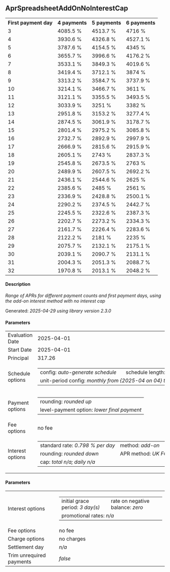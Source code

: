 <h2>AprSpreadsheetAddOnNoInterestCap</h2>
<table>
    <tr>
        <th>First payment day</th>
        <th>4 payments</th>
        <th>5 payments</th>
        <th>6 payments</th>
    </tr>
    <tr>
        <td>3</td>
        <td>4085.5 %</td>
        <td>4513.7 %</td>
        <td>4716 %</td>
    </tr>
    <tr>
        <td>4</td>
        <td>3930.6 %</td>
        <td>4326.8 %</td>
        <td>4527.1 %</td>
    </tr>
    <tr>
        <td>5</td>
        <td>3787.6 %</td>
        <td>4154.5 %</td>
        <td>4345 %</td>
    </tr>
    <tr>
        <td>6</td>
        <td>3655.7 %</td>
        <td>3996.6 %</td>
        <td>4176.2 %</td>
    </tr>
    <tr>
        <td>7</td>
        <td>3533.1 %</td>
        <td>3849.3 %</td>
        <td>4019.6 %</td>
    </tr>
    <tr>
        <td>8</td>
        <td>3419.4 %</td>
        <td>3712.1 %</td>
        <td>3874 %</td>
    </tr>
    <tr>
        <td>9</td>
        <td>3313.2 %</td>
        <td>3584.7 %</td>
        <td>3737.9 %</td>
    </tr>
    <tr>
        <td>10</td>
        <td>3214.1 %</td>
        <td>3466.7 %</td>
        <td>3611 %</td>
    </tr>
    <tr>
        <td>11</td>
        <td>3121.1 %</td>
        <td>3355.5 %</td>
        <td>3493.5 %</td>
    </tr>
    <tr>
        <td>12</td>
        <td>3033.9 %</td>
        <td>3251 %</td>
        <td>3382 %</td>
    </tr>
    <tr>
        <td>13</td>
        <td>2951.8 %</td>
        <td>3153.2 %</td>
        <td>3277.4 %</td>
    </tr>
    <tr>
        <td>14</td>
        <td>2874.5 %</td>
        <td>3061.9 %</td>
        <td>3178.7 %</td>
    </tr>
    <tr>
        <td>15</td>
        <td>2801.4 %</td>
        <td>2975.2 %</td>
        <td>3085.8 %</td>
    </tr>
    <tr>
        <td>16</td>
        <td>2732.7 %</td>
        <td>2892.9 %</td>
        <td>2997.9 %</td>
    </tr>
    <tr>
        <td>17</td>
        <td>2666.9 %</td>
        <td>2815.6 %</td>
        <td>2915.9 %</td>
    </tr>
    <tr>
        <td>18</td>
        <td>2605.1 %</td>
        <td>2743 %</td>
        <td>2837.3 %</td>
    </tr>
    <tr>
        <td>19</td>
        <td>2545.8 %</td>
        <td>2673.5 %</td>
        <td>2763 %</td>
    </tr>
    <tr>
        <td>20</td>
        <td>2489.9 %</td>
        <td>2607.5 %</td>
        <td>2692.2 %</td>
    </tr>
    <tr>
        <td>21</td>
        <td>2436.1 %</td>
        <td>2544.6 %</td>
        <td>2625 %</td>
    </tr>
    <tr>
        <td>22</td>
        <td>2385.6 %</td>
        <td>2485 %</td>
        <td>2561 %</td>
    </tr>
    <tr>
        <td>23</td>
        <td>2336.9 %</td>
        <td>2428.8 %</td>
        <td>2500.1 %</td>
    </tr>
    <tr>
        <td>24</td>
        <td>2290.2 %</td>
        <td>2374.5 %</td>
        <td>2442.7 %</td>
    </tr>
    <tr>
        <td>25</td>
        <td>2245.5 %</td>
        <td>2322.6 %</td>
        <td>2387.3 %</td>
    </tr>
    <tr>
        <td>26</td>
        <td>2202.7 %</td>
        <td>2273.2 %</td>
        <td>2334.3 %</td>
    </tr>
    <tr>
        <td>27</td>
        <td>2161.7 %</td>
        <td>2226.4 %</td>
        <td>2283.6 %</td>
    </tr>
    <tr>
        <td>28</td>
        <td>2122.2 %</td>
        <td>2181 %</td>
        <td>2235 %</td>
    </tr>
    <tr>
        <td>29</td>
        <td>2075.7 %</td>
        <td>2132.1 %</td>
        <td>2175.1 %</td>
    </tr>
    <tr>
        <td>30</td>
        <td>2039.1 %</td>
        <td>2090.7 %</td>
        <td>2131.1 %</td>
    </tr>
    <tr>
        <td>31</td>
        <td>2004.3 %</td>
        <td>2051.3 %</td>
        <td>2088.7 %</td>
    </tr>
    <tr>
        <td>32</td>
        <td>1970.8 %</td>
        <td>2013.1 %</td>
        <td>2048.2 %</td>
    </tr>
</table>
<h4>Description</h4>
<p><i>Range of APRs for different payment counts and first payment days, using the add-on interest method with no interest cap</i></p>
<p>Generated: <i>2025-04-29 using library version 2.3.0</i></p>
<h4>Parameters</h4>
<table>
    <tr>
        <td>Evaluation Date</td>
        <td>2025-04-01</td>
    </tr>
    <tr>
        <td>Start Date</td>
        <td>2025-04-01</td>
    </tr>
    <tr>
        <td>Principal</td>
        <td>317.26</td>
    </tr>
    <tr>
        <td>Schedule options</td>
        <td>
            <table>
                <tr>
                    <td>config: <i>auto-generate schedule</i></td>
                    <td>schedule length: <i><i>payment count</i> 4</i></td>
                </tr>
                <tr>
                    <td colspan="2" style="white-space: nowrap;">unit-period config: <i>monthly from {2025-04 on 04} to {2025-05 on 02}</i></td>
                </tr>
            </table>
        </td>
    </tr>
    <tr>
        <td>Payment options</td>
        <td>
            <table>
                <tr>
                    <td>rounding: <i>rounded up</i></td>
                </tr>
                <tr>
                    <td>level-payment option: <i>lower&nbsp;final&nbsp;payment</i></td>
                </tr>
            </table>
        </td>
    </tr>
    <tr>
        <td>Fee options</td>
        <td>no fee
        </td>
    </tr>
    <tr>
        <td>Interest options</td>
        <td>
            <table>
                <tr>
                    <td>standard rate: <i>0.798 % per day</i></td>
                    <td>method: <i>add-on</i></td>
                </tr>
                <tr>
                    <td>rounding: <i>rounded down</i></td>
                    <td>APR method: <i>UK FCA to 1 d.p.</i></td>
                </tr>
                <tr>
                    <td colspan="2">cap: <i>total <i>n/a</i>; daily <i>n/a</i></td>
                </tr>
            </table>
        </td>
    </tr>
</table>
<h4>Parameters</h4>
<table>
    <tr>
        <td>Interest options</td>
        <td>
            <table>
                <tr>
                    <td>initial grace period: <i>3 day(s)</i></td>
                    <td>rate on negative balance: <i>zero</i></td>
                </tr>
                <tr>
                    <td colspan="2">promotional rates: <i><i>n/a</i></i></td>
                </tr>
            </table>
        </td>
    </tr>
    <tr>
        <td>Fee options</td>
        <td>no fee
        </td>
    </tr>
    <tr>
        <td>Charge options</td>
        <td>no charges
        </td>
    </tr>
    <tr>
        <td>Settlement day</td><td><i><i>n/a</i></i></td>
    </tr>
    <tr>
        <td>Trim unrequired payments</td><td><i>false</i></td>
    </tr>
</table>